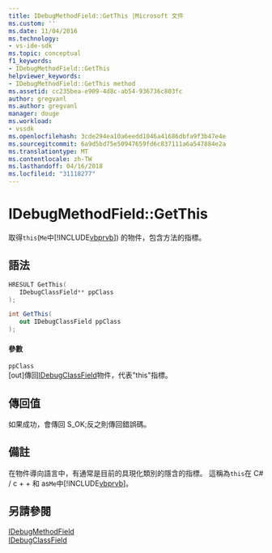 ```yaml
---
title: IDebugMethodField::GetThis |Microsoft 文件
ms.custom: ''
ms.date: 11/04/2016
ms.technology:
- vs-ide-sdk
ms.topic: conceptual
f1_keywords:
- IDebugMethodField::GetThis
helpviewer_keywords:
- IDebugMethodField::GetThis method
ms.assetid: cc235bea-e909-4d8c-ab54-936736c803fc
author: gregvanl
ms.author: gregvanl
manager: douge
ms.workload:
- vssdk
ms.openlocfilehash: 3cde294ea10a6eedd1046a41686dbfa9f3b47e4e
ms.sourcegitcommit: 6a9d5bd75e50947659fd6c837111a6a547884e2a
ms.translationtype: MT
ms.contentlocale: zh-TW
ms.lasthandoff: 04/16/2018
ms.locfileid: "31118277"
---
```

# <a name="idebugmethodfieldgetthis"></a>IDebugMethodField::GetThis
取得`this`(`Me`中[!INCLUDE[vbprvb](../../../code-quality/includes/vbprvb_md.md)]) 的物件，包含方法的指標。  
  
## <a name="syntax"></a>語法  
  
```cpp  
HRESULT GetThis(   
   IDebugClassField** ppClass  
);  
```  
  
```csharp  
int GetThis(  
   out IDebugClassField ppClass  
);  
```  
  
#### <a name="parameters"></a>參數  
 `ppClass`  
 [out]傳回[IDebugClassField](../../../extensibility/debugger/reference/idebugclassfield.md)物件，代表"this"指標。  
  
## <a name="return-value"></a>傳回值  
 如果成功，會傳回 S_OK;反之則傳回錯誤碼。  
  
## <a name="remarks"></a>備註  
 在物件導向語言中，有通常是目前的具現化類別的隱含的指標。 這稱為`this`在 C# / c + + 和 as`Me`中[!INCLUDE[vbprvb](../../../code-quality/includes/vbprvb_md.md)]。  
  
## <a name="see-also"></a>另請參閱  
 [IDebugMethodField](../../../extensibility/debugger/reference/idebugmethodfield.md)   
 [IDebugClassField](../../../extensibility/debugger/reference/idebugclassfield.md)